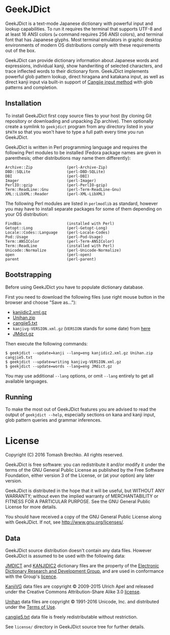 # GeekJDict

GeekJDict is a text-mode Japanese dictionary with powerful input and
lookup capabilities.  To run it requires the terminal that supports
UTF-8 and at least 16 ANSI colors (`w` command requires 256 ANSI
colors), and terminal font that has Japanese glyphs.  Most terminal
emulators in graphic desktop environments of modern OS distributions
comply with these requirements out of the box.

GeekJDict can provide dictionary information about Japanese words and
expressions, individual kanji, show handwriting of selected
characters, and trace inflected words to their dictionary form.
GeekJDict implements powerful glob pattern lookup, direct hiragana and
katakana input, as well as direct kanji input via built-in support of
[Cangjie input method](https://en.wikipedia.org/wiki/Cangjie_input_method)
with glob patterns and completion.


## Installation

To install GeekJDict first copy source files to your host (by cloning
Git repository or downloading and unpacking Zip archive).  Then
optionally create a symlink to `geekjdict` program from any directory
listed in your `$PATH` so that you won't have to type a full path every
time you run GeekJDict.

GeekJDict is written in Perl programming language and requires the
following Perl modules to be installed (Fedora package names are given
in parenthesis; other distributions may name them differently):

    Archive::Zip               (perl-Archive-Zip)
    DBD::SQLite                (perl-DBD-SQLite)
    DBI                        (perl-DBI)
    Imager                     (perl-Imager)
    PerlIO::gzip               (perl-PerlIO-gzip)
    Term::ReadLine::Gnu        (perl-Term-ReadLine-Gnu)
    XML::LibXML::Reader        (perl-XML-LibXML)

The following Perl modules are listed in `perlmodlib` as standard,
however you may have to install separate packages for some of them
depending on your OS distribution:

    FindBin                    (installed with Perl)
    Getopt::Long               (perl-Getopt-Long)
    Locale::Codes::Language    (perl-Locale-Codes)
    Pod::Usage                 (perl-Pod-Usage)
    Term::ANSIColor            (perl-Term-ANSIColor)
    Term::ReadLine             (installed with Perl)
    Unicode::Normalize         (perl-Unicode-Normalize)
    open                       (perl-open)
    parent                     (perl-parent)


## Bootstrapping

Before using GeekJDict you have to populate dictionary database.

First you need to download the following files (use right mouse button
in the browser and choose "Save as..."):

* [kanjidic2.xml.gz](http://ftp.monash.edu/pub/nihongo/kanjidic2.xml.gz)
* [Unihan.zip](http://www.unicode.org/Public/UCD/latest/ucd/Unihan.zip)
* [cangjie5.txt](https://raw.githubusercontent.com/definite/ibus-table-chinese/master/tables/cangjie/cangjie5.txt)
* `kanjivg-VERSION.xml.gz` (`VERSION` stands for some date) from
  [here](https://github.com/KanjiVG/kanjivg/releases/latest)
* [JMdict.gz](http://ftp.monash.edu/pub/nihongo/JMdict.gz)

Then execute the following commands:

    $ geekjdict --update=kanji --lang=eng kanjidic2.xml.gz Unihan.zip cangjie5.txt
    $ geekjdict --update=writing kanjivg-VERSION.xml.gz
    $ geekjdict --update=words --lang=eng JMdict.gz

You may use additional `--lang` options, or omit `--lang` entirely to
get all available languages.


## Running

To make the most out of GeekJDict features you are advised to read the
output of `geekjdict --help`, especially sections on kana and kanji
input, glob pattern queries and grammar inferences.


# License

Copyright (C) 2016 Tomash Brechko. All rights reserved.

GeekJDict is free software: you can redistribute it and/or modify it under
the terms of the GNU General Public License as published by the Free
Software Foundation, either version 3 of the License, or (at your option)
any later version.

GeekJDict is distributed in the hope that it will be useful, but WITHOUT
ANY WARRANTY; without even the implied warranty of MERCHANTABILITY or
FITNESS FOR A PARTICULAR PURPOSE. See the GNU General Public License for
more details.

You should have received a copy of the GNU General Public License along
with GeekJDict. If not, see <http://www.gnu.org/licenses/>.


## Data

GeekJDict source distribution doesn't contain any data files. However
GeekJDict is assumed to be used with the following data:

[JMDICT](http://www.edrdg.org/jmdict/j_jmdict.html) and
[KANJIDIC2](http://www.csse.monash.edu.au/~jwb/kanjidic2/) dictionary
files are the property of the [Electronic Dictionary Research and
Development Group](http://www.edrdg.org), and are used in conformance
with the Group's [licence](http://www.edrdg.org/edrdg/licence.html).

[KanjiVG](http://kanjivg.tagaini.net/index.html) data files are
copyright © 2009-2015 Ulrich Apel and released under the Creative
Commons Attribution-Share Alike 3.0
[license](http://creativecommons.org/licenses/by-sa/3.0/).

[Unihan](http://www.unicode.org/charts/unihan.html) data files are
copyright © 1991-2016 Unicode, Inc. and distributed under the [Terms
of Use](http://www.unicode.org/copyright.html).

[cangjie5.txt](https://github.com/definite/ibus-table-chinese/tree/master/tables/cangjie)
data file is freely redistributable without restriction.

See `license/` directory in GeekJDict source tree for further details.
